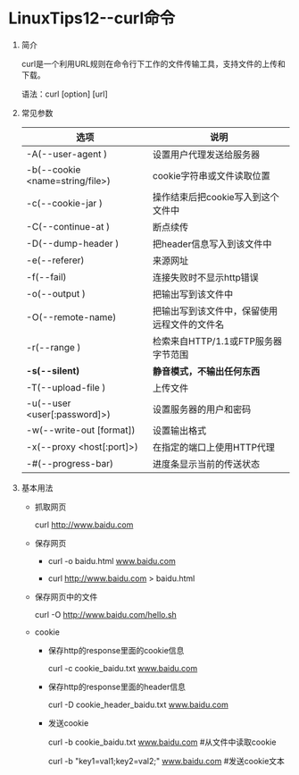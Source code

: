 # LinuxTips12--curl命令

1. 简介

   curl是一个利用URL规则在命令行下工作的文件传输工具，支持文件的上传和下载。

   语法：curl [option] [url]

2. 常见参数

   | 选项                            | 说明                                         |
   | ------------------------------- | -------------------------------------------- |
   | -A(--user-agent <string>)       | 设置用户代理发送给服务器                     |
   | -b(--cookie <name=string/file>) | cookie字符串或文件读取位置                   |
   | -c(--cookie-jar <file>)         | 操作结束后把cookie写入到这个文件中           |
   | -C(--continue-at <offset>)      | 断点续传                                     |
   | -D(--dump-header <file>)        | 把header信息写入到该文件中                   |
   | -e(--referer)                   | 来源网址                                     |
   | -f(--fail)                      | 连接失败时不显示http错误                     |
   | -o(--output <file>)             | 把输出写到该文件中                           |
   | -O(--remote-name)               | 把输出写到该文件中，保留使用远程文件的文件名 |
   | -r(--range <range>)             | 检索来自HTTP/1.1或FTP服务器字节范围          |
   | **-s(--silent)**                | **静音模式，不输出任何东西**                 |
   | -T(--upload-file <file>)        | 上传文件                                     |
   | -u(--user <user[:password]>)    | 设置服务器的用户和密码                       |
   | -w(--write-out [format])        | 设置输出格式                                 |
   | -x(--proxy <host[:port]>)       | 在指定的端口上使用HTTP代理                   |
   | -#(--progress-bar)              | 进度条显示当前的传送状态                     |

3. 基本用法

   + 抓取网页

     curl http://www.baidu.com

   + 保存网页

     + curl -o baidu.html www.baidu.com 

     + curl http://www.baidu.com > baidu.html

   + 保存网页中的文件
   
     curl -O http://www.baidu.com/hello.sh
   
   + cookie
   
     + 保存http的response里面的cookie信息
   
       curl -c cookie_baidu.txt www.baidu.com
   
     + 保存http的response里面的header信息
   
       curl -D cookie_header_baidu.txt www.baidu.com
   
     + 发送cookie
   
       curl -b cookie_baidu.txt www.baidu.com    #从文件中读取cookie
   
       curl -b "key1=val1;key2=val2;" www.baidu.com   #发送cookie文本

　